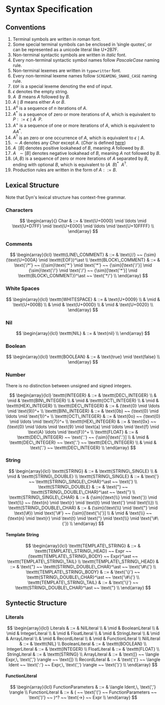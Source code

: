 # Syntax Specification

## Conventions

1. Terminal symbols are written in $\text{roman}$ font.
2. Some special terminal symbols can be enclosed in $\text{'single quotes'}$, or can be represented as a unicode literal like $\text{U+2B7F}$.
3. Non-terminal syntactic symbols are written in $italic$ font.
4. Every non-terminal syntactic symbol names follow $PascaleCase$ naming rule.
5. Non-terminal lexemes are written in $\texttt{typewritter}$ font.
6. Every non-terminal lexeme names follow $\texttt{SCREAMING\_SNAKE\_CASE}$ naming rule.
7. $\texttt{EOF}$ is a special lexeme denoting the end of input.
8. $\epsilon$ denotes the empty string.
9. $A ~~ B$ means $A$ followed by $B$.
10. $A \mid B$ means either $A$ or $B$.
11. $A^n$ is a sequence of $n$ iterations of $A$.
12. $A^\ast$ is a sequence of zero or more iterations of $A$, which is equivalent to $P ::= \epsilon \mid A ~~ P$.
13. $A^+$ is a sequence of one or more iterations of $A$, which is equivalent to $AA^\ast$.
14. $A^?$ is an zero or one occurrence of $A$, which is equivalent to $\epsilon \mid A$.
15. ${\sim}A$ denotes any $Char$ except $A$. ($Char$ is defined [here](#characters))
16. $A ~~ [B]$ denotes positive lookahead of $B$, meaning $A$ followed by $B$.
17. $A ~~ {\sim}[B]$ denotes negative lookahead of $B$, meaning $A$ not followed by $B$.
18. $\langle A,\, B \rangle$ is a sequence of zero or more iterations of $A$ separated by $B$, ending with optional $B$, which is equivalent to $(A ~~ B)^\ast ~~ A^?$.
19. Production rules are written in the form of $A ::= B$.

## Lexical Structure

Note that Dyn's lexical structure has context-free grammar.

### Characters

$$
\begin{array}{}
Char & ::= & \text{U+0000} \mid \ldots \mid \text{U+D7FF} \mid \text{U+E000} \mid \ldots \mid \text{U+10FFFF} \\
\end{array}
$$

### Comments

$$
\begin{array}{lcl}
\texttt{LINE\_COMMENT} & ::= & \text{//} ~~ {\sim}(\text{U+000A} \mid \texttt{EOF})^\ast \\
\texttt{BLOCK\_COMMENT} & ::= & \text{'/*'} ~~ ({\sim}\text{'*'} \mid \text{'*'} ~~ {\sim}[\text{'/'}] \mid {\sim}\text{'/'} \mid \text{'/'} ~~ {\sim}[\text{'*'}] \mid \texttt{BLOCK\_COMMENT})^\ast ~~ \text{'*/'} \\
\end{array}
$$

### White Spaces

$$
\begin{array}{lcl}
\texttt{WHITESPACE} & ::= & \text{U+0009} \\
& \mid & \text{U+000B} \\
& \mid & \text{U+000D} \\
& \mid & \text{U+0020} \\
\end{array}
$$

### Nil

$$
\begin{array}{lcl}
\texttt{NIL} & ::= & \text{nil} \\
\end{array}
$$

### Boolean

$$
\begin{array}{lcl}
\texttt{BOOLEAN} & ::= & \text{true} \mid \text{false} \\
\end{array}
$$

### Number

There is no distinction between unsigned and signed integers.

$$
\begin{array}{lcl}
\texttt{INTEGER} & ::= & \texttt{DEC\_INTEGER} \\
& \mid & \texttt{BIN\_INTEGER} \\
& \mid & \texttt{OCT\_INTEGER} \\
& \mid & \texttt{HEX\_INTEGER} \\
\texttt{DEC\_INTEGER} & ::= & (\text{0} \mid \ldots \mid \text{9})^+ \\
\texttt{BIN\_INTEGER} & ::= & \text{0b} ~~ (\text{0} \mid \ldots \mid \text{1})^+ \\
\texttt{OCT\_INTEGER} & ::= & \text{0o} ~~ (\text{0} \mid \ldots \mid \text{7})^+ \\
\texttt{HEX\_INTEGER} & ::= & \text{0x} ~~ (\text{0} \mid \ldots \mid \text{9} \mid \text{a} \mid \ldots \mid \text{f} \mid \text{A} \ldots \mid \text{F})^+ \\
\texttt{FLOAT} & ::= & \texttt{DEC\_INTEGER} ~~ \text{'.'} ~~ {\sim}[\text{'.'}] \\
& \mid & \texttt{DEC\_INTEGER} ~~ \text{'.'} ~~ \texttt{DEC\_INTEGER} \\
& \mid & \text{'.'} ~~ \texttt{DEC\_INTEGER} \\
\end{array}
$$

### String

$$
\begin{array}{lcl}
\texttt{STRING} & ::= & \texttt{STRING\_SINGLE} \\
& \mid & \texttt{STRING\_DOUBLE} \\
\texttt{STRING\_SINGLE} & ::= & \text{'} ~~ \texttt{STRING\_SINGLE\_CHAR}^\ast ~~ \text{'} \\
\texttt{STRING\_DOUBLE} & ::= & \text{"} ~~ \texttt{STRING\_DOUBLE\_CHAR}^\ast ~~ \text{"} \\
\texttt{STRING\_SINGLE\_CHAR} & ::= & {\sim}(\text{\\} \mid \text{'}) \mid \text{\\} ~~ (\text{n} \mid \text{r} \mid \text{t} \mid \text{'} \mid \text{\\}) \\
\texttt{STRING\_DOUBLE\_CHAR} & ::= & {\sim}(\text{\\} \mid \text{"} \mid \text{\#}) \mid \text{'\#'} ~~ {\sim}[\text{'\{'}] \\
& \mid & \text{\\} ~~ (\text{n} \mid \text{r} \mid \text{t} \mid \text{"} \mid \text{\\} \mid \text{'\#\{'}) \\
\end{array}
$$

#### Template String

$$
\begin{array}{lcl}
\texttt{TEMPLATE\_STRING} & ::= & \texttt{TEMPLATE\_STRING\_HEAD} ~~ Expr ~~ (\texttt{TEMPLATE\_STRING\_BODY} ~~ Expr)^\ast ~~ \texttt{TEMPLATE\_STRING\_TAIL} \\
\texttt{TEMPLATE\_STRING\_HEAD} & ::= & \text{"} ~~ \texttt{STRING\_DOUBLE\_CHAR}^\ast ~~ \text{'\#\{'} \\
\texttt{TEMPLATE\_STRING\_BODY} & ::= & \text{'\}'} ~~ \texttt{STRING\_DOUBLE\_CHAR}^\ast ~~ \text{'\#\{'} \\
\texttt{TEMPLATE\_STRING\_TAIL} & ::= & \text{'\}'} ~~ \texttt{STRING\_DOUBLE\_CHAR}^\ast ~~ \text{"} \\
\end{array}
$$

## Syntectic Structure

### Literals

$$
\begin{array}{lcl}
Literals & ::= & NilLiteral \\
& \mid & BooleanLiteral \\
& \mid & IntegerLiteral \\
& \mid & FloatLiteral \\
& \mid & StringLiteral \\
& \mid & ArrayLiteral \\
& \mid & RecordLiteral \\
& \mid & FunctionLiteral \\
NilLiteral & ::= & \texttt{NIL} \\
BooleanLiteral & ::= & \texttt{BOOLEAN} \\
IntegerLiteral & ::= & \texttt{INTEGER} \\
FloatLiteral & ::= & \texttt{FLOAT} \\
StringLiteral & ::= & \texttt{STRING} \\
ArrayLiteral & ::= & \text{[} ~~ \langle Expr,\, \text{','} \rangle ~~ \text{]} \\
RecordLiteral & ::= & \text{'('} ~~ \langle Ident ~~ \text{':'} ~~ Expr,\, \text{','} \rangle ~~ \text{')'} \\
\end{array}
$$

#### FunctionLiteral

$$
\begin{array}{lcl}
FunctionParameters & ::= & \langle Ident,\, \text{','} \rangle \\
FunctionLiteral & ::= & ( ~~ \text{'('} ~~ FunctionParameters ~~ \text{')'} ~~ )^? ~~ \text{->} ~~ Expr \\
\end{array}
$$

